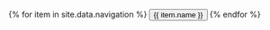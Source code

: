 <div class="buttons">
  {% for item in site.data.navigation %}
    <button onclick="window.location.href='{{ site.baseurl }}{{ item.link }}'" 
		{% if item.link=="/" %}class="button button_white"
		{% elsif page.url==item.link %}class="button button_red"
		{% else %}class="button button_blue"
		{% endif %}>{{ item.name }}</button>
  {% endfor %}
<br>

</div>
